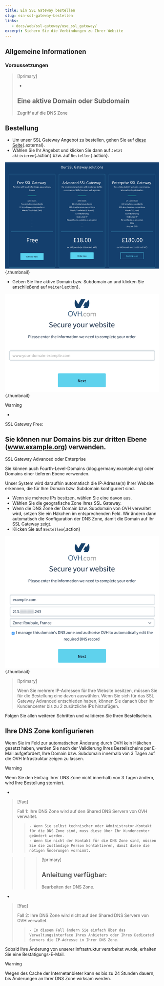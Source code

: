 ```yaml
---
title: Ein SSL Gateway bestellen
slug: ein-ssl-gateway-bestellen
links: 
   - docs/web/ssl-gateway/use_ssl_gateway/
excerpt: Sichern Sie die Verbindungen zu Ihrer Website
---
```



## Allgemeine Informationen

### Voraussetzungen


> [!primary]
>
> - 
> Eine aktive Domain oder Subdomain
> - 
> Zugriff auf die DNS Zone
> 
> 


## Bestellung
- Um unser SSL Gateway Angebot zu bestellen, gehen Sie auf [diese Seite](https://www.ovh.de/ssl-gateway/){.external}.
- Wählen Sie Ihr Angebot und klicken Sie dann auf `Jetzt aktivieren`{.action} bzw. auf `Bestellen`{.action}.

![Angebotsseite](images/1-en.png){.thumbnail}

- Geben Sie Ihre aktive Domain bzw. Subdomain an und klicken Sie anschließend auf `Weiter`{.action}.

![Bestellung SSL Gateway Free](images/2-en.png){.thumbnail}



> [!warning]
>
> - 
> SSL Gateway Free:
> 
> Sie können nur Domains bis zur dritten Ebene (www.example.org) verwenden.
> - 
> SSL Gateway Advanced oder Enterprise
> 
> Sie können auch Fourth-Level-Domains (blog.germany.example.org) oder Domains einer tieferen Ebene verwenden.
> 


Unser System wird daraufhin automatisch die IP-Adresse(n) Ihrer Website erkennen, die für Ihre Domain bzw. Subdomain konfiguriert sind.

- Wenn sie mehrere IPs besitzen, wählen Sie eine davon aus.
- Wählen Sie die geografische Zone Ihres SSL Gateway.
- Wenn die DNS Zone der Domain bzw. Subdomain von OVH verwaltet wird, setzen Sie ein Häkchen im entsprechenden Feld. Wir ändern dann automatisch die Konfiguration der DNS Zone, damit die Domain auf Ihr SSL Gateway zeigt.
- Klicken Sie auf `Bestellen`{.action}


![Bestellung SSL Gateway Free](images/3-en.png){.thumbnail}



> [!primary]
>
> Wenn Sie mehrere IP-Adressen für Ihre Website besitzen, müssen Sie für die Bestellung eine davon auswählen.
> Wenn Sie sich für das SSL Gateway Advanced entschieden haben, können Sie danach über Ihr Kundencenter bis zu 2 zusätzliche IPs hinzufügen.
> 

Folgen Sie allen weiteren Schritten und validieren Sie Ihren Bestellschein.


## Ihre DNS Zone konfigurieren
Wenn Sie im Feld zur automatischen Änderung durch OVH kein Häkchen gesetzt haben, werden Sie nach der Validierung Ihres Bestellscheins per E-Mail aufgefordert, Ihre Domain bzw. Subdomain innerhalb von 3 Tagen auf die OVH Infrastruktur zeigen zu lassen.



> [!warning]
>
> Wenn Sie den Eintrag Ihrer DNS Zone nicht innerhalb von 3 Tagen ändern, wird Ihre Bestellung storniert.
> 

- 

> [!faq]
>
> Fall 1:  Ihre DNS Zone wird auf den Shared DNS Servern von OVH verwaltet.
>> 
>>     - Wenn Sie selbst technischer oder Administrator-Kontakt für die DNS Zone sind, muss diese über Ihr Kundencenter geändert werden.
>>     - Wenn Sie nicht der Kontakt für die DNS Zone sind, müssen Sie die zuständige Person kontaktieren, damit diese die nötigen Änderungen vornimmt.

>> 
>> > [!primary]
>> >
>> > Anleitung verfügbar:
>> > - 
>> > Bearbeiten der DNS Zone.
>> > 
>> > 
>> 
>
- 

> [!faq]
>
> Fall 2: Ihre DNS Zone wird nicht auf den Shared DNS Servern von OVH verwaltet.
>> 
>>     - In diesem Fall ändern Sie einfach über das Verwaltungsinterface Ihres Anbieters oder Ihres Dedicated Servers die IP-Adresse in Ihrer DNS Zone.
>

Sobald Ihre Änderung von unserer Infrastruktur verarbeitet wurde, erhalten Sie eine Bestätigungs-E-Mail.



> [!warning]
>
> Wegen des Cache der Internetanbieter kann es bis zu 24 Stunden dauern, bis Änderungen an Ihrer DNS Zone wirksam werden.
> 